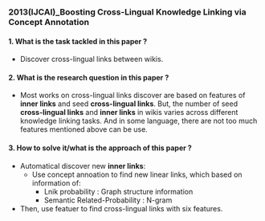### 2013(IJCAI)_Boosting Cross-Lingual Knowledge Linking via Concept Annotation

#### 1. What is the task tackled in this paper ? 

- Discover cross-lingual links between wikis. 

#### 2. What is the research question in this paper ? 

- Most works on cross-lingual links discover are based on features of **inner links** and seed **cross-lingual links**. But,  the number of seed **cross-lingual links** and **inner links** in wikis varies across different knowledge linking tasks. And in some language, there are not too much features mentioned above can be use. 

#### 3. How to solve it/what is the approach of this paper ?

- Automatical discover new **inner links**:
  - Use concept annoation to find new linear links, which based on information of:
    - Lnik probability : Graph structure information
    - Semantic Related-Probability : N-gram
- Then, use featuer to find cross-lingual links with six features. 





